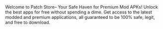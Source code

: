 Welcome to Patch Store– Your Safe Haven for Premium Mod APKs! Unlock the best apps for free without spending a dime. Get access to the latest modded and premium applications, all guaranteed to be 100% safe, legit, and free to download.
